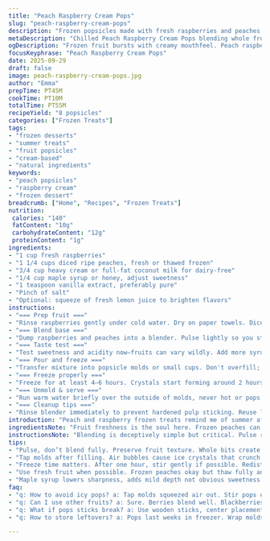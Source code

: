 ```yaml
---
title: "Peach Raspberry Cream Pops"
slug: "peach-raspberry-cream-pops"
description: "Frozen popsicles made with fresh raspberries and peaches blended with rich cream. A chilled dessert, fruity with a velvety edge. Balanced between tartness and sweetness. No need for fancy molds; simple tools work fine. Slightly reduced sugar compared to usual, letting fruit speak. Cream adds luscious mouthfeel without overpowering. Ideal for warm days when the fridge hums and summer lingers in the air."
metaDescription: "Chilled Peach Raspberry Cream Pops blending whole fruit bits with silky cream and subtle sweetness. Tapped molds avoid icy bumps. Freeze stirred once for soft texture."
ogDescription: "Frozen fruit bursts with creamy mouthfeel. Peach raspberry pops with maple syrup, lightly pulsed, tapped molds, freeze stirred for smooth bites. Rustic, fresh, no fuss."
focusKeyphrase: "Peach Raspberry Cream Pops"
date: 2025-09-29
draft: false
image: peach-raspberry-cream-pops.jpg
author: "Emma"
prepTime: PT45M
cookTime: PT10M
totalTime: PT55M
recipeYield: "8 popsicles"
categories: ["Frozen Treats"]
tags:
- "frozen desserts"
- "summer treats"
- "fruit popsicles"
- "cream-based"
- "natural ingredients"
keywords:
- "peach popsicles"
- "raspberry cream"
- "frozen dessert"
breadcrumb: ["Home", "Recipes", "Frozen Treats"]
nutrition: 
 calories: "140"
 fatContent: "10g"
 carbohydrateContent: "12g"
 proteinContent: "1g"
ingredients:
- "1 cup fresh raspberries"
- "1 1/4 cups diced ripe peaches, fresh or thawed frozen"
- "3/4 cup heavy cream or full-fat coconut milk for dairy-free"
- "1/4 cup maple syrup or honey, adjust sweetness"
- "1 teaspoon vanilla extract, preferably pure"
- "Pinch of salt"
- "Optional: squeeze of fresh lemon juice to brighten flavors"
instructions:
- "=== Prep fruit ==="
- "Rinse raspberries gently under cold water. Dry on paper towels. Dice peaches into small chunks. No need for peeling if organic; skin adds texture and nutrients. Toss peaches with a tiny splash of lemon juice to stop browning."
- "=== Blend base ==="
- "Dump raspberries and peaches into a blender. Pulse lightly so you still see bits of whole fruit; texture counts here. Add cream, syrup, vanilla, and a pinch of salt. Blend on low just to combine. Over-blending makes it watery and dull."
- "=== Taste test ==="
- "Test sweetness and acidity now—fruits can vary wildly. Add more syrup or a splash more lemon juice if needed. Remember cream tones down tartness, so balance accordingly."
- "=== Pour and freeze ==="
- "Transfer mixture into popsicle molds or small cups. Don't overfill; leave space for expansion. Tap molds on counter to release air bubbles that cause iciness. Insert sticks carefully, center them for even freezing."
- "=== Freeze properly ==="
- "Freeze for at least 4–6 hours. Crystals start forming around 2 hours. To avoid icy bites, after first hour, gently stir mixture in molds around the stick if possible. This redistributes sugars and fat, making texture creamier."
- "=== Unmold & serve ==="
- "Run warm water briefly over the outside of molds, never hot or pops get mushy. Pops should slip out easily, looking frosty with faint pink and peach hues. Perfect bite is firm but gives way under pressure, not crunchy with ice."
- "=== Cleanup tips ==="
- "Rinse blender immediately to prevent hardened pulp sticking. Reuse leftover pulp for smoothies or jams—never waste the good stuff."
introduction: "Peach and raspberry frozen treats remind me of summer afternoons when the sun fades just enough yet the heat lingers. Tried this combo several times, learned to keep fresh fruit texture intact instead of blitzing till smooth, because that’s the charm — pockets of juicy bursts. Cream rounds the sharp edges, bringing silkiness to the mix. Maple syrup over sugar — not just sweetness but subtle depth. You hear the swoosh of blender blades, smell the ripeness wrapping around vanilla and citrus hints. Chill and wait, the sticky hum of freezing. Popsicles free themselves with a quick warm rinse, reveal their mottled pink and orange glow—love how rustic and unrefined they look. No fancy additives here; just real fruit, creamy touch and patience. Good for kids, adults, or anyone wanting a refreshing escape that speaks of simple pleasures."
ingredientsNote: "Fruit freshness is the soul here. Frozen peaches can suffice but thaw fully and drain excess liquid to avoid runny pops. Raspberries, or substitute blackberries for earthier notes. Heavy cream is king in creaminess; switch to coconut milk for a vegan spin—expect subtle tropical flavor and slightly thinner texture but works well. Maple syrup lends complexity but honey or agave can replace if needed. Vanilla extract is about aroma, so quality matters; no artificial substitutions. Salt is tiny but essential—it wakes up all flavors. Lemon juice optional but brightens dull fruit days. Tests have shown that cutting maple syrup by 10% doesn’t hurt texture but balances sugar level better for health-conscious eaters."
instructionsNote: "Blending is deceptively simple but critical. Pulse rather than full blend to preserve berry seeds and peach bits that provide contrast. Overmixing turns popsicles homogeneous, losing charm. Pour carefully into molds; air bubbles create icy spots so tapping jars on counter is key. If no molds at hand, use small disposable cups and wooden sticks, but pop removal requires patience and a warm rinse to prevent breaking. The freeze stage is not just 'set it and forget.' After about an hour, gently stir if possible to keep ice crystals small—learned this after a few grainy pops made me rethink timing. Perfect popsicles should hold shape with a soft snap, not frozen rock solid or mushy mess — watch visual cues like frost forming outside and listen to the freezer’s quiet hum. Cleanup is easier if blender rinsed immediately; fruit residues cling quickly."
tips:
- "Pulse, don’t blend fully. Preserve fruit texture. Whole bits create little juicy pops, contrast with creamy base. Overmix makes watery, dull taste. Use short blender bursts, watch seeds and peach chunks. Adds rustic charm."
- "Tap molds after filling. Air bubbles cause ice crystals that crunch and break texture. Tap hard on counter, get rid of trapped air before freeze. Small bubbles mean less icy bites, smoother mouthfeel. Don’t skip this step."
- "Freeze time matters. After one hour, stir gently if possible. Redistributes sugars and fat. Stops crystal growth. Cream cuts ice firmness. Don’t rush full freeze or leave unstirred — ends in grainy texture. Check freezer hum quietly."
- "Use fresh fruit when possible. Frozen peaches okay but thaw fully and drain excess water. Avoid mushy pops. Raspberries add tart burst; blackberries sub in with earthier tone. Lemon juice splash stabilizes color, stops browning peach chunks."
- "Maple syrup lowers sharpness, adds mild depth not obvious sweetness. Honey or agave work if needed; adjust amounts for stronger sweetness. Cream or coconut milk changes fat content and texture. Coconut adds tropical hint but thinner feel."
faq:
- "q: How to avoid icy pops? a: Tap molds squeezed air out. Stir pops once after start freeze. Mix sugars and fats stop big crystals. Don’t rush freezing full time. Mix fruit chunks into cream gently. Watch freezer zone temps too."
- "q: Can I use other fruits? a: Sure. Berries blend well. Blackberries earthier. Mango or pineapple risk runny mix. Adjust syrup type. Keep chunk size similar. Citrus juice slows browning but don’t add too much or pops sour. Texture varies by fruit water content."
- "q: What if pops sticks break? a: Use wooden sticks, center placement helps. Don’t overfill molds; leaves room for expansion. Warm water rinse for a few seconds loosens molds without melting pops. Avoid hot water or pops get mushy fast. Patience here."
- "q: How to store leftovers? a: Pops last weeks in freezer. Wrap molds in plastic or airtight container to prevent freezer burn. Use small cups wrapped in foil if no molds. Avoid refreezing melted pops—texture ruins. Label date to rotate stash, no guesswork."

---
```

